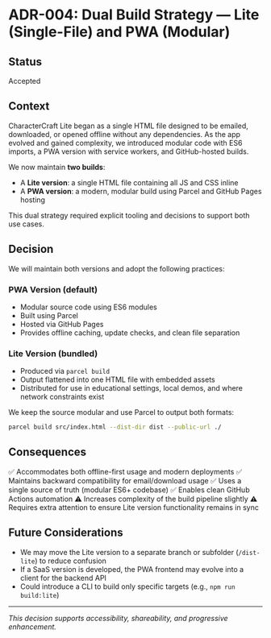 # ADR-004: Dual Build Strategy — Lite (Single-File) and PWA (Modular)

## Status
Accepted

## Context
CharacterCraft Lite began as a single HTML file designed to be emailed, downloaded, or opened offline without any dependencies. As the app evolved and gained complexity, we introduced modular code with ES6 imports, a PWA version with service workers, and GitHub-hosted builds.

We now maintain **two builds**:

- A **Lite version**: a single HTML file containing all JS and CSS inline
- A **PWA version**: a modern, modular build using Parcel and GitHub Pages hosting

This dual strategy required explicit tooling and decisions to support both use cases.

## Decision
We will maintain both versions and adopt the following practices:

### PWA Version (default)
- Modular source code using ES6 modules
- Built using Parcel
- Hosted via GitHub Pages
- Provides offline caching, update checks, and clean file separation

### Lite Version (bundled)
- Produced via `parcel build`
- Output flattened into one HTML file with embedded assets
- Distributed for use in educational settings, local demos, and where network constraints exist

We keep the source modular and use Parcel to output both formats:
```bash
parcel build src/index.html --dist-dir dist --public-url ./
```

## Consequences
✅ Accommodates both offline-first usage and modern deployments
✅ Maintains backward compatibility for email/download usage
✅ Uses a single source of truth (modular ES6+ codebase)
✅ Enables clean GitHub Actions automation
⚠️ Increases complexity of the build pipeline slightly
⚠️ Requires extra attention to ensure Lite version functionality remains in sync

## Future Considerations
- We may move the Lite version to a separate branch or subfolder (`/dist-lite`) to reduce confusion
- If a SaaS version is developed, the PWA frontend may evolve into a client for the backend API
- Could introduce a CLI to build only specific targets (e.g., `npm run build:lite`)

---

*This decision supports accessibility, shareability, and progressive enhancement.*

